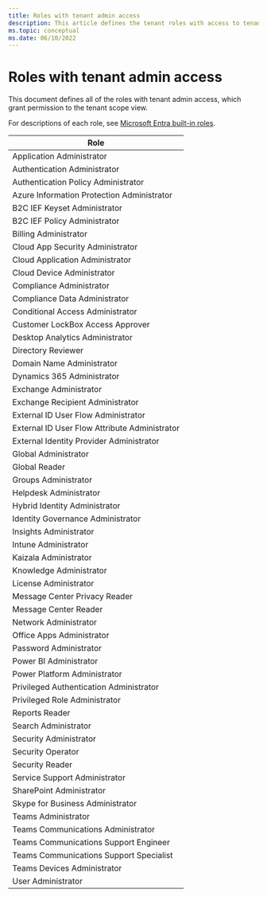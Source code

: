 ```yaml
---
title: Roles with tenant admin access
description: This article defines the tenant roles with access to tenant scope view.
ms.topic: conceptual
ms.date: 06/10/2022
---
```


# Roles with tenant admin access

This document defines all of the roles with tenant admin access, which grant permission to the tenant scope view.

For descriptions of each role, see [Microsoft Entra built-in roles](../active-directory/roles/permissions-reference.md).

|**Role**  |
|---------|
| Application Administrator |
| Authentication Administrator |
| Authentication Policy Administrator |
| Azure Information Protection Administrator |
| B2C IEF Keyset Administrator |
| B2C IEF Policy Administrator |
| Billing Administrator |
| Cloud App Security Administrator |
| Cloud Application Administrator |
| Cloud Device Administrator |
| Compliance Administrator |
| Compliance Data Administrator |
| Conditional Access Administrator |
| Customer LockBox Access Approver |
| Desktop Analytics Administrator |
| Directory Reviewer |
| Domain Name Administrator |
| Dynamics 365 Administrator |
| Exchange Administrator |
| Exchange Recipient Administrator |
| External ID User Flow Administrator |
| External ID User Flow Attribute Administrator |
| External Identity Provider Administrator |
| Global Administrator |
| Global Reader |
| Groups Administrator |
| Helpdesk Administrator |
| Hybrid Identity Administrator |
| Identity Governance Administrator |
| Insights Administrator |
| Intune Administrator |
| Kaizala Administrator |
| Knowledge Administrator |
| License Administrator |
| Message Center Privacy Reader |
| Message Center Reader |
| Network Administrator |
| Office Apps Administrator |
| Password Administrator |
| Power BI Administrator |
| Power Platform Administrator |
| Privileged Authentication Administrator |
| Privileged Role Administrator |
| Reports Reader |
| Search Administrator |
| Security Administrator |
| Security Operator |
| Security Reader |
| Service Support Administrator |
| SharePoint Administrator |
| Skype for Business Administrator |
| Teams Administrator |
| Teams Communications Administrator |
| Teams Communications Support Engineer |
| Teams Communications Support Specialist |
| Teams Devices Administrator |
| User Administrator |
